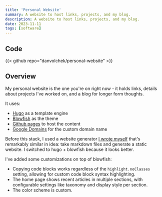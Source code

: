 ```yaml
---
title: 'Personal Website'
summary: A website to host links, projects, and my blog.
description: A website to host links, projects, and my blog.
date: 2023-11-11
tags: [software]
---
```


## Code

{{< github repo="danvolchek/personal-website" >}}

## Overview

My personal website is the one you're on right now - it holds links, details about projects I've worked on, and a blog for longer form thoughts.

It uses:
* [Hugo](https://gohugo.io) as a template engine
* [Blowfish](https://blowfish.page) as the theme
* [Github pages](https://pages.github.com/) to host the content
* [Google Domains](https://domains.google.com) for the custom domain name

Before this stack, I used a website generator [I wrote myself](https://github.com/danvolchek/personal-website/tree/87d85c92cd4acd9c963902d6832403147ebc2994) that's remarkably similar in idea: take markdown files and generate a static website. I switched to hugo + blowfish because it looks better.

I've added some customizations on top of blowfish:
 * Copying code blocks works regardless of the `highlight.noClasses` setting, allowing for custom code block syntax highlighting.
 * The home page shows recent articles in multiple sections, with configurable settings like taxonomy and display style per section.
 * The color scheme is custom.
